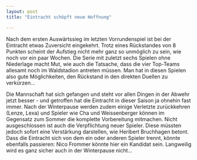 ```yaml
---
layout: post
title: "Eintracht schöpft neue Hoffnung"

---
```


Nach dem ersten Auswärtssieg im letzten Vorrundenspiel ist bei der Eintracht etwas Zuversicht eingekehrt. Trotz eines Rückstandes von 8 Punkten scheint der Aufstieg nicht mehr ganz so unmöglich zu sein, wie noch vor ein paar Wochen. Die Serie mit zuletzt sechs Spielen ohne Niederlage macht Mut, wie auch die Tatsache, dass die vier Top-Teams allesamt noch im Waldstadion antreten müssen. Man hat in diesen Spielen also gute Möglichkeiten, den Rückstand in den direkten Duellen zu verkürzen...

Die Mannschaft hat sich gefangen und steht vor allen Dingen in der Abwehr jetzt besser - und getroffen hat die Eintracht in dieser Saison ja ohnehin fast immer. Nach der Winterpause werden zudem einige Verletzte zurückkehren (Lenze, Lexa) und Spieler wie Cha und Weissenberger können im Gegensatz zum Sommer die komplette Vorbereitung mitmachen. Nicht ausgeschlossen ist auch die Verpflichtung neuer Spieler. Diese müssten jedoch sofort eine Verstärkung darstellen, wie Heribert Bruchhagen betont. Dass die Eintracht sich von dem ein oder anderen Spieler trennt, könnte ebenfalls passieren: Nico Frommer könnte hier ein Kandidat sein. Langweilig wird es ganz sicher auch in der Winterpause nicht...
